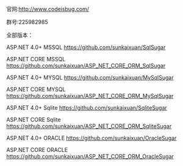 官网:http://www.codeisbug.com/

群号:225982985

全部版本：

ASP.NET 4.0+ MSSQL https://github.com/sunkaixuan/SqlSugar

ASP.NET CORE MSSQL https://github.com/sunkaixuan/ASP_NET_CORE_ORM_SqlSugar

ASP.NET 4.0+ MYSQL https://github.com/sunkaixuan/MySqlSugar

ASP.NET CORE MYSQL https://github.com/sunkaixuan/ASP_NET_CORE_ORM_MySqlSugar

ASP.NET 4.0+ Sqlite https://github.com/sunkaixuan/SqliteSugar

ASP.NET CORE Sqlite https://github.com/sunkaixuan/ASP_NET_CORE_ORM_SqliteSugar

ASP.NET 4.0+ ORACLE https://github.com/sunkaixuan/OracleSugar

ASP.NET CORE ORACLE https://github.com/sunkaixuan/ASP_NET_CORE_ORM_OracleSugar
